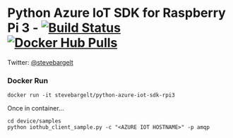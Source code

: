 # Python Azure IoT SDK for Raspberry Pi 3 - [![Build Status](https://travis-ci.org/stevebargelt/python-azure-iot-sdk-rpi3.svg?branch=master)](https://travis-ci.org/stevebargelt/python-azure-iot-sdk-rpi3)[![Docker Hub Pulls](https://img.shields.io/docker/pulls/stevebargelt/python-azure-iot-sdk-rpi3.svg)](https://hub.docker.com/r/stevebargelt/python-azure-iot-sdk-rpi3)

Twitter: [@stevebargelt](http://www.twitter.com/stevebargelt)

### Docker Run

```
docker run -it stevebargelt/python-azure-iot-sdk-rpi3
```

Once in container...

```
cd device/samples
python iothub_client_sample.py -c "<AZURE IOT HOSTNAME>" -p amqp
```
